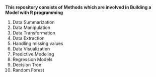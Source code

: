 **This repository consists of Methods which are involved in Building a Model with R programming**
1. Data Summarization
2. Data Manipulation
3. Data Transformation
4. Data Extraction
5. Handling missing values
6. Data Visualization
7. Predictive Modeling
8. Regression Models
9. Decision Tree
10. Random Forest
